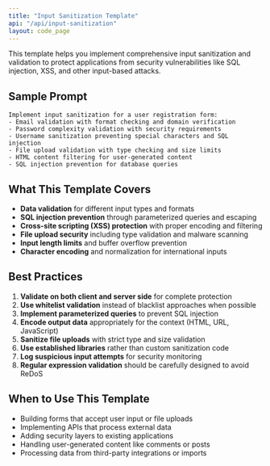 ```yaml
---
title: "Input Sanitization Template"
api: "/api/input-sanitization"
layout: code_page
---
```


This template helps you implement comprehensive input sanitization and validation to protect applications from security vulnerabilities like SQL injection, XSS, and other input-based attacks.

## Sample Prompt

```
Implement input sanitization for a user registration form:
- Email validation with format checking and domain verification
- Password complexity validation with security requirements
- Username sanitization preventing special characters and SQL injection
- File upload validation with type checking and size limits
- HTML content filtering for user-generated content
- SQL injection prevention for database queries
```

## What This Template Covers

- **Data validation** for different input types and formats
- **SQL injection prevention** through parameterized queries and escaping
- **Cross-site scripting (XSS) protection** with proper encoding and filtering
- **File upload security** including type validation and malware scanning
- **Input length limits** and buffer overflow prevention
- **Character encoding** and normalization for international inputs

## Best Practices

1. **Validate on both client and server side** for complete protection
2. **Use whitelist validation** instead of blacklist approaches when possible
3. **Implement parameterized queries** to prevent SQL injection
4. **Encode output data** appropriately for the context (HTML, URL, JavaScript)
5. **Sanitize file uploads** with strict type and size validation
6. **Use established libraries** rather than custom sanitization code
7. **Log suspicious input attempts** for security monitoring
8. **Regular expression validation** should be carefully designed to avoid ReDoS

## When to Use This Template

- Building forms that accept user input or file uploads
- Implementing APIs that process external data
- Adding security layers to existing applications
- Handling user-generated content like comments or posts
- Processing data from third-party integrations or imports
